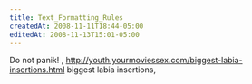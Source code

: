 ```yaml
---
title: Text_Formatting_Rules
createdAt: 2008-11-11T18:44-05:00
editedAt: 2008-11-13T15:01-05:00
---
```


Do not panik! , http://youth.yourmoviessex.com/biggest-labia-insertions.html biggest labia insertions, 

